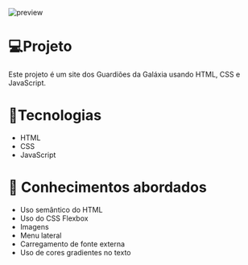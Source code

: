 ![preview](https://github.com/CaioC03/Landing-Page-Marvel-Guardioes-da-Galaxia/assets/74359592/28c3f68a-2968-4a8a-94e4-227f852929d4)

# 💻Projeto
Este projeto é um site dos Guardiões da Galáxia usando HTML, CSS e JavaScript.

# 🚀Tecnologias
- HTML
- CSS
- JavaScript

# 📔 Conhecimentos abordados
 - Uso semântico do HTML
 - Uso do CSS Flexbox
 - Imagens
 - Menu lateral
 - Carregamento de fonte externa
 - Uso de cores gradientes no texto
